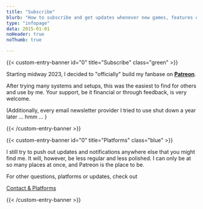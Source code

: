 ```yaml
---
title: "Subscribe"
blurb: "How to subscribe and get updates whenever new games, features or projects appear."
type: "infopage"
data: 2015-01-01
noHeader: true
noThumb: true

---
```

{{< custom-entry-banner id="0" title="Subscribe" class="green" >}}

Starting midway 2023, I decided to "officially" build my fanbase on <strong><a href="https://patreon.com/tiamopastoor">Patreon</a></strong>.

After trying many systems and setups, this was the easiest to find for others and use by me. Your support, be it financial or through feedback, is very welcome.

(Additionally, every email newsletter provider I tried to use shut down a year later ... hmm ... )

{{< /custom-entry-banner >}}

{{< custom-entry-banner id="0" title="Platforms" class="blue" >}}

I still try to push out updates and notifications anywhere else that you might find me. It will, however, be less regular and less polished. I can only be at so many places at once, and Patreon is the place to be.

For other questions, platforms or updates, check out

<a href="/info/contact" class="btn">Contact & Platforms</a>

{{< /custom-entry-banner >}}
